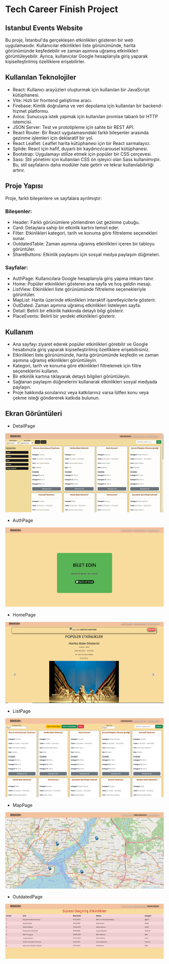 # Tech Career Finish Project

## Istanbul Events Website
Bu proje, İstanbul'da gerçekleşen etkinlikleri gösteren bir web uygulamasıdır. Kullanıcılar etkinlikleri liste görünümünde, harita görünümünde keşfedebilir ve zaman aşımına uğramış etkinlikleri görüntüleyebilir. Ayrıca, kullanıcılar Google hesaplarıyla giriş yaparak kişiselleştirilmiş özelliklere erişebilirler.

## Kullanılan Teknolojiler
* React: Kullanıcı arayüzleri oluşturmak için kullanılan bir JavaScript kütüphanesi.
* Vite: Hızlı bir frontend geliştirme aracı.
* Firebase: Kimlik doğrulama ve veri depolama için kullanılan bir backend-hizmet platformu.
* Axios: Sunucuya istek yapmak için kullanılan promise tabanlı bir HTTP istemcisi.
* JSON Server: Test ve prototipleme için sahte bir REST API.
* React Router: Bir React uygulamasındaki farklı bileşenler arasında gezinme işlemleri için deklaratif bir yol.
* React Leaflet: Leaflet harita kütüphanesi için bir React sarmalayıcı.
* Splide: React için hafif, duyarlı bir kaydırıcı/carousel kütüphanesi.
* Bootstrap: Uygulamayı stilize etmek için popüler bir CSS çerçevesi.
* Sass: Stil yönetimi için kullanılan CSS ön işleyici olan Sass kullanılmıştır. Bu, stil sayfalarını daha modüler hale getirir ve tekrar kullanılabilirliği artırır.

## Proje Yapısı
Proje, farklı bileşenlere ve sayfalara ayrılmıştır:

### Bileşenler:

* Header: Farklı görünümlere yönlendiren üst gezinme çubuğu.
* Card: Detaylara sahip bir etkinlik kartını temsil eder.
* Filter: Etkinlikleri kategori, tarih ve konuma göre filtreleme seçenekleri sunar.
* OutdatedTable: Zaman aşımına uğramış etkinlikleri içeren bir tabloyu görüntüler.
* ShareButtons: Etkinlik paylaşımı için sosyal medya paylaşım düğmeleri.

### Sayfalar:

* AuthPage: Kullanıcılara Google hesaplarıyla giriş yapma imkanı tanır.
* Home: Popüler etkinlikleri gösteren ana sayfa ve hoş geldin mesajı.
* ListView: Etkinlikleri liste görünümünde filtreleme seçenekleriyle görüntüler.
* MapList: Harita üzerinde etkinlikleri interaktif işaretleyicilerle gösterir.
* OutDated: Zaman aşımına uğramış etkinlikleri listeleyen sayfa.
* Detail: Belirli bir etkinlik hakkında detaylı bilgi gösterir.
* PlaceEvents: Belirli bir yerdeki etkinlikleri gösterir.

## Kullanım

* Ana sayfayı ziyaret ederek popüler etkinlikleri görebilir ve Google hesabınızla giriş yaparak kişiselleştirilmiş özelliklere erişebilirsiniz.
* Etkinlikleri liste görünümünde, harita görünümünde keşfedin ve zaman aşımına uğramış etkinlikleri görüntüleyin.
* Kategori, tarih ve konuma göre etkinlikleri filtrelemek için filtre seçeneklerini kullanın.
* Bir etkinlik kartına tıklayarak detaylı bilgileri görüntüleyin.
* Sağlanan paylaşım düğmelerini kullanarak etkinlikleri sosyal medyada paylaşın.
* Proje hakkında sorularınız veya katkılarınız varsa lütfen konu veya çekme isteği göndererek katkıda bulunun.

## Ekran Görüntüleri

* DetailPage

![](./public/detail.gif)

* AuthPage

![](./public/authpage.png)

* HomePage

![](./public/homepage.png)

* ListPage

![](./public/listpage.png)

* MapPage

![](./public/mappage.png)

* OutdatedPage

![](./public/outdatedpage.png)

